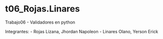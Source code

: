 # t06_Rojas.Linares
Trabajo06 - Validadores en python 

Integrantes:
           - Rojas Lizana, Jhordan Napoleon 
           - Linares Olano, Yerson Erick
